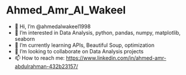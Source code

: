 # Ahmed_Amr_Al_Wakeel

- 👋 Hi, I’m @ahmedalwakeel1998
- 👀 I’m interested in Data Analysis, python, pandas, numpy, matplotlib, seaborn
- 🌱 I’m currently learning APIs, Beautiful Soup, optimization
- 💞️ I’m looking to collaborate on Data Analysis projects
- 📫 How to reach me: https://www.linkedin.com/in/ahmed-amr-abdulrahman-432b23157/
